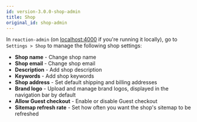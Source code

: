 ```yaml
---
id: version-3.0.0-shop-admin
title: Shop
original_id: shop-admin
---
```

    
In `reaction-admin` (on [localhost:4000](http://localhost:4000) if you're running it locally), go to `Settings > Shop` to manage the following shop settings:

- **Shop name** - Change shop name
- **Shop email** - Change shop email
- **Description** - Add shop description
- **Keywords** - Add shop keywords
- **Shop address** - Set default shipping and billing addresses
- **Brand logo** - Upload and manage brand logos, displayed in the navigation bar by default
- **Allow Guest checkout** - Enable or disable Guest checkout
- **Sitemap refresh rate** - Set how often you want the shop's sitemap to be refreshed


